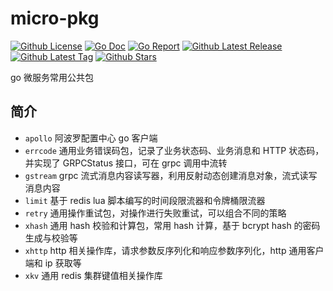 # micro-pkg

[![Github License](https://img.shields.io/github/license/sliveryou/go-pkg.svg?style=flat)](https://github.com/sliveryou/go-pkg/blob/master/LICENSE)
[![Go Doc](https://godoc.org/github.com/sliveryou/go-pkg?status.svg)](https://pkg.go.dev/github.com/sliveryou/go-pkg)
[![Go Report](https://goreportcard.com/badge/github.com/sliveryou/go-pkg)](https://goreportcard.com/report/github.com/sliveryou/go-pkg)
[![Github Latest Release](https://img.shields.io/github/release/sliveryou/go-pkg.svg?style=flat)](https://github.com/sliveryou/go-pkg/releases/latest)
[![Github Latest Tag](https://img.shields.io/github/tag/sliveryou/go-pkg.svg?style=flat)](https://github.com/sliveryou/go-pkg/tags)
[![Github Stars](https://img.shields.io/github/stars/sliveryou/go-pkg.svg?style=flat)](https://github.com/sliveryou/go-pkg/stargazers)

go 微服务常用公共包

## 简介

- `apollo` 阿波罗配置中心 go 客户端
- `errcode` 通用业务错误码包，记录了业务状态码、业务消息和 HTTP 状态码，并实现了 GRPCStatus 接口，可在 grpc 调用中流转
- `gstream` grpc 流式消息内容读写器，利用反射动态创建消息对象，流式读写消息内容
- `limit` 基于 redis lua 脚本编写的时间段限流器和令牌桶限流器
- `retry` 通用操作重试包，对操作进行失败重试，可以组合不同的策略
- `xhash` 通用 hash 校验和计算包，常用 hash 计算，基于 bcrypt hash 的密码生成与校验等
- `xhttp` http 相关操作库，请求参数反序列化和响应参数序列化，http 通用客户端和 ip 获取等
- `xkv` 通用 redis 集群键值相关操作库
